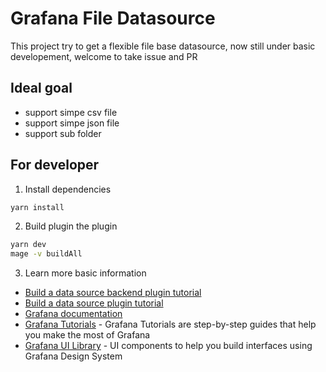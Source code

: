 # Grafana File Datasource

<!-- [![CircleCI](https://circleci.com/gh/grafana/simple-datasource/tree/master.svg?style=svg)](https://circleci.com/gh/grafana/simple-datasource/tree/master) -->

This project try to get a flexible file base datasource, now still under basic  developement, welcome to take issue and PR

## Ideal goal
* support simpe csv file
* support simpe json file
* support sub folder


## For developer
1. Install dependencies
```BASH
yarn install
```
2. Build plugin the plugin
```BASH
yarn dev
mage -v buildAll
```



3. Learn more basic information
- [Build a data source backend plugin tutorial](https://grafana.com/tutorials/build-a-data-source-backend-plugin)
- [Build a data source plugin tutorial](https://grafana.com/tutorials/build-a-data-source-plugin)
- [Grafana documentation](https://grafana.com/docs/)
- [Grafana Tutorials](https://grafana.com/tutorials/) - Grafana Tutorials are step-by-step guides that help you make the most of Grafana
- [Grafana UI Library](https://developers.grafana.com/ui) - UI components to help you build interfaces using Grafana Design System
